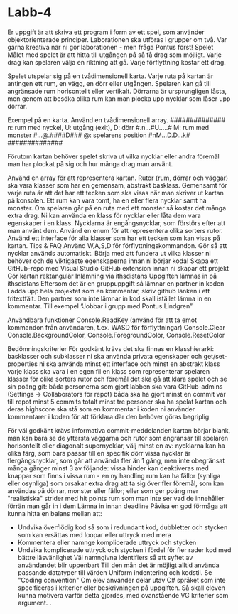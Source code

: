 # Labb-4
Er uppgift är att skriva ett program i form av ett spel, som använder objektorienterade principer.
Laborationen ska utföras i grupper om två.
Var gärna kreativa när ni gör laborationen - men fråga Pontus först!
Spelet
Målet med spelet är att hitta till utgången på så få drag som möjligt. Varje drag kan spelaren välja en riktning att gå. Varje förflyttning kostar ett drag.

Spelet utspelar sig på en tvådimensionell karta. Varje ruta på kartan är antingen ett rum, en vägg, en dörr eller utgången. Spelaren kan gå till angränsade rum horisontellt eller vertikalt. Dörrarna är ursprungligen låsta, men genom att besöka olika rum kan man plocka upp nycklar som låser upp dörrar.

Exempel på en karta. Använd en tvådimensionell array.
##############   n: rum med nyckel,  U: utgång (exit),  D: dörr
#.n...#U.....#   M: rum med monster
#...@.####D###   @: spelarens position
#nM...D.D...k#
##############

Förutom kartan behöver spelet skriva ut vilka nycklar eller andra föremål man har plockat på sig och hur många drag man använt.

Använd en array för att representera kartan.
Rutor (rum, dörrar och väggar) ska vara klasser som har en gemensam, abstrakt basklass. Gemensamt för varje ruta är att det har ett tecken som ska visas när man skriver ut kartan på konsolen.
Ett rum kan vara tomt, ha en eller flera nycklar samt ha monster. Om spelaren går på en ruta med ett monster så kostar det många extra drag. Ni kan använda en klass för nycklar eller låta dem vara egenskaper i en klass. Nycklarna är engångsnycklar, som förstörs efter att man använt dem.
Använd en enum för att representera olika sorters rutor.
Använd ett interface för alla klasser som har ett tecken som kan visas på kartan.
Tips & FAQ
Använd W,A,S,D för förflyttningskommandon. Gör så att nycklar används automatiskt.
Börja med att fundera ut vilka klasser ni behöver och de viktigaste egenskaperna innan ni börjar koda!
Skapa ett GitHub-repo med Visual Studio GitHub extension innan ni skapar ett projekt
Gör kartan rektangulär
Inlämning via ithsdistans
Uppgiften lämnas in på ithsdistans
Eftersom det är en gruppuppgift så lämnar en partner in koden
Ladda upp hela projektet som en kommentar, skriv github länken i ett fritextfält. 
Den partner som inte lämnar in kod skall istället lämna in en kommentar. Till exempel
“Jobbar i grupp med Pontus Lindgren”

Användbara funktioner
Console.ReadKey  (använd för att ta emot kommandon från användaren, t.ex. WASD för förflyttningar)
Console.Clear
Console.BackgroundColor, Console.ForegroundColor, Console.ResetColor 

Bedömningskriterier
För godkänt krävs
det ska finnas en klasshierarki: basklasser och subklasser
ni ska använda privata egenskaper och get/set-properties
ni ska använda minst ett interface och minst en abstrakt klass
varje klass ska vara i en egen fil
en klass som representerar spelaren
klasser för olika sorters rutor och föremål
det ska gå att klara spelet och se sin poäng
git:
båda personerna som gjort labben ska vara GitHub-admins (Settings → Collaborators för repot)
båda ska ha gjort minst en commit var till repot
minst 5 commits totalt
minst tre personer ska ha spelat kartan och deras highscore ska stå som en kommentar i koden
ni använder kommentarer i koden för att förklara där den behöver göras begriplig

För väl godkänt krävs
informativa commit-meddelanden
kartan börjar blank, man kan bara se de yttersta väggarna och rutor som angränsar till spelaren horisontellt eller diagonalt
supernycklar, välj minst en av:
nycklarna kan ha olika färg, som bara passar till en specifik dörr
vissa nycklar är flergångsnycklar, som går att använda fler än 1 gång, men inte obegränsat många gånger
minst 3 av följande:
vissa hinder kan deaktiveras med knappar som finns i vissa rum - en ny handling
rum kan ha fällor (synliga eller osynliga) som orsakar extra drag att ta sig över
fler föremål, som kan användas på dörrar, monster eller fällor; eller som ger poäng
mer "realistiska" strider med hit points
rum som man inte ser vad de innehåller förrän man går in i dem
Lämna in innan deadline
Påvisa en god förmåga att kunna hitta en balans mellan att:
 - Undvika överflödig kod så som i redundant kod, dubbletter och stycken som kan ersättas med loopar eller uttryck med mera
 - Kommentera eller namnge komplicerade uttryck och stycken
 - Undvika komplicerade uttryck och stycken i fördel för fler rader kod med bättre läsvänlighet
Väl namngivna identifiers så att syftet av användandet blir uppenbart
Till den mån det är möjligt alltid använda passande datatyper till värden
Uniform indentering och kodstil. Se "Coding convention"
Om elev använder delar utav C# språket som inte specificeras i kriterier eller beskrivningen på uppgiften. Så skall eleven kunna motivera varför detta gjordes, med ovanstående VG kriterier som argument.
.
